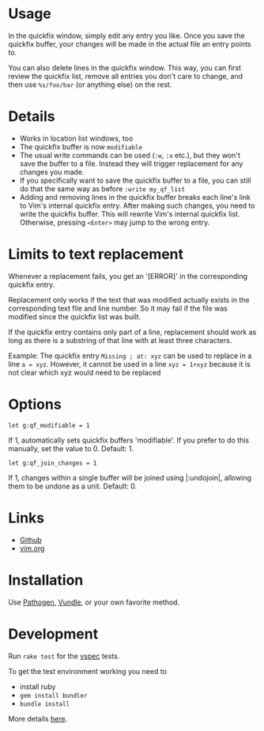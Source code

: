 Usage
=====

In the quickfix window, simply edit any entry you like. Once you save the quickfix buffer, your changes will be made in the actual file an entry points to.

You can also delete lines in the quickfix window. This way, you can first review the quickfix list, remove all entries you don't care to change, and then use `%s/foo/bar` (or anything else) on the rest.


Details
=======

* Works in location list windows, too
* The quickfix buffer is now `modifiable`
* The usual write commands can be used (`:w`, `:x` etc.), but they won't save the buffer to a file. Instead they will trigger replacement for any changes you made.
* If you specifically want to save the quickfix buffer to a file, you can still do that the same way as before `:write my_qf_list`
* Adding and removing lines in the quickfix buffer breaks each line's link to Vim's internal quickfix entry. After making such changes, you need to write the quickfix buffer. This will rewrite Vim's internal quickfix list. Otherwise, pressing `<Enter>` may jump to the wrong entry.


Limits to text replacement
==========================

Whenever a replacement fails, you get an '[ERROR]' in the corresponding quickfix entry.

Replacement only works if the text that was modified actually exists in the corresponding text file and line number. So it may fail if the file was modified since the quickfix list was built.

If the quickfix entry contains only part of a line, replacement should work as long as there is a substring of that line with at least three characters.

Example: The quickfix entry `Missing ; at: xyz` can be used to replace in a line `a = xyz`. However, it cannot be used in a line `xyz = 1+xyz` because it is not clear which xyz would need to be replaced


Options
=======

```
let g:qf_modifiable = 1
```
If 1, automatically sets quickfix buffers 'modifiable'. If you prefer to do
this manually, set the value to 0. Default: 1.

```
let g:qf_join_changes = 1
```
If 1, changes within a single buffer will be joined using |:undojoin|, allowing
them to be undone as a unit.  Default: 0.


Links
=====

* [Github](https://github.com/stefandtw/quickfix-reflector.vim)
* [vim.org](http://www.vim.org/scripts/script.php?script_id=4890)


Installation
============

Use [Pathogen](https://github.com/tpope/vim-pathogen), [Vundle](https://github.com/gmarik/Vundle.vim), or your own favorite method.


Development
===========

Run `rake test` for the [vspec](https://github.com/kana/vim-vspec) tests.

To get the test environment working you need to
* install ruby
* `gem install bundler`
* `bundle install`

More details [here](http://whileimautomaton.net/2013/02/08211255).

